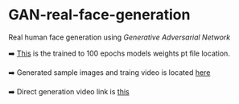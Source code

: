 # GAN-real-face-generation
Real human face generation using *Generative Adversarial Network*



➡️  [This](https://drive.google.com/file/d/1-5HEvH2bKJP94KSm7iaHall0hXR_2-fO/view?usp=sharing) is the trained to 100 epochs models weights pt file location.

➡️ Generated sample images and traing video is located [here](https://drive.google.com/drive/folders/1liggCerDhAGyXcb6bsjD1HpKjBlYFy2y?usp=sharing)

➡️ Direct generation video link is [this](https://drive.google.com/file/d/1-oBjA3hDKBNNnwHn4Txsh8LKJBbHzANW/view?usp=sharing)